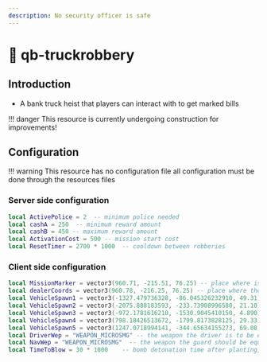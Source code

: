 ```yaml
---
description: No security officer is safe
---
```


# 🔫 qb-truckrobbery

## Introduction

* A bank truck heist that players can interact with to get marked bills

!!! danger
    This resource is currently undergoing construction for improvements!


## Configuration

!!! warning
    This resource has no configuration file all configuration must be done through the resources files


### Server side configuration

```lua
local ActivePolice = 2  -- minimum police needed
local cashA = 250  -- minimum reward amount
local cashB = 450 -- maximum reward amount
local ActivationCost = 500 -- mission start cost
local ResetTimer = 2700 * 1000  -- cooldown between robberies
```

### Client side configuration

```lua
local MissionMarker = vector3(960.71, -215.51, 76.25) -- place where is the marker with the mission
local dealerCoords = vector3(960.78, -216.25, 76.25) -- place where the NPC dealer stands
local VehicleSpawn1 = vector3(-1327.479736328, -86.045326232910, 49.31)  -- random vehicle spawn points
local VehicleSpawn2 = vector3(-2075.888183593, -233.73908996580, 21.10)
local VehicleSpawn3 = vector3(-972.1781616210, -1530.9045410150, 4.890)
local VehicleSpawn4 = vector3(798.18426513672, -1799.8173828125, 29.33)
local VehicleSpawn5 = vector3(1247.0718994141, -344.65634155273, 69.08)
local DriverWep = "WEAPON_MICROSMG" -- the weapon the driver is to be equipped with
local NavWep = "WEAPON_MICROSMG"  -- the weapon the guard should be equipped with
local TimeToBlow = 30 * 1000 	-- bomb detonation time after planting, default 20 seconds
```
